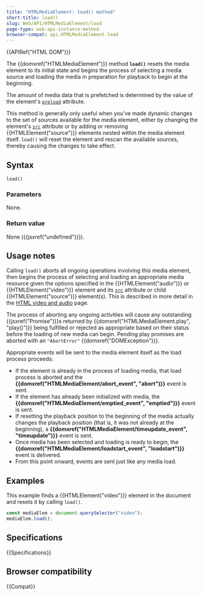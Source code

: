 ```yaml
---
title: "HTMLMediaElement: load() method"
short-title: load()
slug: Web/API/HTMLMediaElement/load
page-type: web-api-instance-method
browser-compat: api.HTMLMediaElement.load
---
```


{{APIRef("HTML DOM")}}

The {{domxref("HTMLMediaElement")}} method
**`load()`** resets the media element to its initial state and
begins the process of selecting a media source and loading the media in preparation
for playback to begin at the beginning.

The amount of media data that is
prefetched is determined by the value of the element's [`preload`](/en-US/docs/Web/HTML/Element/video#preload) attribute.

This method is generally only useful when you've made dynamic changes to the set of
sources available for the media element, either by changing the element's
[`src`](/en-US/docs/Web/HTML/Element/video#src) attribute or by adding or removing
{{HTMLElement("source")}} elements nested within the media element itself.
`load()` will reset the element and rescan the available sources, thereby
causing the changes to take effect.

## Syntax

```js-nolint
load()
```

### Parameters

None.

### Return value

None ({{jsxref("undefined")}}).

## Usage notes

Calling `load()` aborts all ongoing operations involving this media element,
then begins the process of selecting and loading an appropriate media resource given the
options specified in the {{HTMLElement("audio")}} or {{HTMLElement("video")}} element
and its [`src`](/en-US/docs/Web/HTML/Element/video#src) attribute or child {{HTMLElement("source")}}
element(s). This is described in more detail in the
[HTML video and audio](/en-US/docs/Learn_web_development/Core/Structuring_content/HTML_video_and_audio#using_multiple_source_formats_to_improve_compatibility) page.

The process of aborting any ongoing activities will cause any outstanding
{{jsxref("Promise")}}s returned by {{domxref("HTMLMediaElement.play", "play()")}} being
fulfilled or rejected as appropriate based on their status before the loading of new
media can begin. Pending play promises are aborted with an `"AbortError"`
{{domxref("DOMException")}}.

Appropriate events will be sent to the media element itself as the load process
proceeds:

- If the element is already in the process of loading media, that load process is
  aborted and the **{{domxref("HTMLMediaElement/abort_event", "abort")}}** event is sent.
- If the element has already been initialized with media, the
  **{{domxref("HTMLMediaElement/emptied_event", "emptied")}}** event is sent.
- If resetting the playback position to the beginning of the media actually changes
  the playback position (that is, it was not already at the beginning), a
  **{{domxref("HTMLMediaElement/timeupdate_event", "timeupdate")}}** event is sent.
- Once media has been selected and loading is ready to begin, the
  **{{domxref("HTMLMediaElement/loadstart_event", "loadstart")}}** event is delivered.
- From this point onward, events are sent just like any media load.

## Examples

This example finds a {{HTMLElement("video")}} element in the document and resets it by
calling `load()`.

```js
const mediaElem = document.querySelector("video");
mediaElem.load();
```

## Specifications

{{Specifications}}

## Browser compatibility

{{Compat}}
